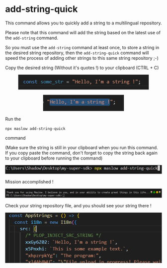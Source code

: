 
# add-string-quick

This command allows you to quickly add a string to a multilingual repository. 

Please note that this command will add the string based on the latest use of the ```add-string``` command.

So you must use the ```add-string``` command at least once, to store a string in the desired string repository, then the ```add-string-quick``` command will speed the process of adding other strings to this same string repository ;-)

Copy the desired string (Without it's quotes !) to your clipboard (CTRL + C)

<p align="center">
  <img src="assets\06c9158a6063f75e01c68ad7b407fe30.png" alt="">
</p>

<p align="center">
  <img src="assets\8b07522ed239cec8a97a43f8b6b0b1a6.png" alt="">
</p>

Run the 

```
npx maslow add-string-quick
``` 

command 

(Make sure the string is still in your clipboard when you run this command. If you copy paste the command, don't forget to copy the string back again to your clipboard before running the command)

<p align="center">
  <img src="assets\339b660dcb1cbfdae9183a29d7b9d307.png" alt="">
</p>

Mission accomplished !

<p align="center">
  <img src="assets\1fc57c7c08bdd2e50125049e21cfc382.png" alt="">
</p>

Check your string repository file, and you should see your string there !

<p align="center">
  <img src="assets\c6885a7f766ea2dad9cefff920beb310.png" alt="">
</p>